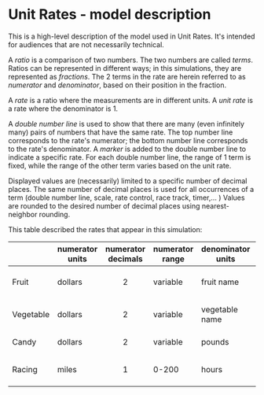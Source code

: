 # Unit Rates - model description

This is a high-level description of the model used in Unit Rates. It's intended for audiences
that are not necessarily technical.

A *ratio* is a comparison of two numbers. The two numbers are called *terms*. Ratios can be represented in different 
ways; in this simulations, they are represented as *fractions*.  The 2 terms in the rate are herein referred to as 
*numerator* and *denominator*, based on their position in the fraction. 

A *rate* is a ratio where the measurements are in different units. A *unit rate* is a rate where the denominator is 1.

A *double number line* is used to show that there are many (even infinitely many) pairs of numbers that have
the same rate.  The top number line corresponds to the rate's numerator; the bottom number line corresponds to
the rate's denominator.  A *marker* is added to the double number line to indicate a specific rate. For each double 
number line, the range of 1 term is fixed, while the range of the other term varies based on the unit rate.
 
Displayed values are (necessarily) limited to a specific number of decimal places. The same number of decimal places
is used for all occurrences of a term (double number line, scale, rate control, race track, timer,... )
Values are rounded to the desired number of decimal places using nearest-neighbor rounding.  

This table described the rates that appear in this simulation:

|           | numerator units | numerator decimals | numerator range | denominator units |  numerator decimals | denominator range  | example |
| --------- | --------------- |:------------------:| ------------------ | ------------------ |:------------------:| ------------------ | ----- |
| Fruit     | dollars  | 2 | variable | fruit name | 2 | 0-16 | $5.00 / 2 Apples |
| Vegetable | dollars  | 2 | variable | vegetable name | 2 | 0-16 | $3.25 / 10 Carrots |
| Candy     | dollars  | 2 | variable | pounds | 2 | 0-1.6 | $1.25 / 1 pound |
| Racing    | miles | 1 | 0-200    | hours | 2 | variable  | 100 miles / 3 hours |

